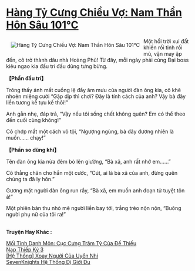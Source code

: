 <a href="https://utruyen.com/truyen/hang-ty-cung-chieu-vo-nam-than-hon-sau-101/17398/" title="Hàng Tỷ Cưng Chiều Vợ: Nam Thần Hôn Sâu 101℃"><h1>Hàng Tỷ Cưng Chiều Vợ: Nam Thần Hôn Sâu 101℃</h1></a><div style="display:table"><img align="right" style="float: left; padding: 10px;" src="https://utruyen.com/images/story/200x260/hang-ty-cung-chieu-vo-nam-than-hon-sau-101.jpg" alt="Hàng Tỷ Cưng Chiều Vợ: Nam Thần Hôn Sâu 101℃">Một hồi trời xui đất khiến rối tinh rối mù, vận may ập đến, cô trở thành dâu nhà Hoàng Phủ! Từ đây, mỗi ngày phải cùng Đại boss kiêu ngao kia đấu trí đấu dũng tưng bừng.<p></p><b>【Phần đấu trí】<p></p></b><p></p>Trông thấy ánh mắt cuồng lệ đầy âm mưu của người đàn ông kia, cô khẽ nhoẻn miệng cười “Gặp dịp thì chơi? Đây là tính cách của anh? Vậy bà đây liền tương kế tựu kế thôi!”<p></p>Anh gằn nhẹ, đáp trả, “Vậy nếu tôi sống chết không quên? Em có thể theo đến cuối cùng không!”<p></p>Cô chớp mắt một cách vô tội, “Ngượng ngùng, bà đây đương nhiên là muốn…… chạy!”<p></p><b>【Phần so dũng khí】 <p></p></b><p></p>Tên đàn ông kia nửa đêm bò lên giường, “Bà xã, anh rất nhớ em……”<p></p>Cô thẳng chân cho hắn một cước, “Cút, ai là bà xã của anh, đừng quên chúng ta đã ly hôn.”<p></p>Gương mặt người đàn ông run rẩy, “Bà xã, em muốn anh đoạn tử tuyệt tôn à!”<p></p>Một phiên bản thu nhỏ mê người liền bay tới, trắng trẻo nộn nộn, “Buông người phụ nữ của tôi ra!”</div><p><br><b>Truyện Hay Khác :</b></p><a href="https://utruyen.com/truyen/moi-tinh-danh-mon-cuc-cung-tram-ty-cua-de-thieu/17394/" alt="Mối Tình Danh Môn: Cục Cưng Trăm Tỷ Của Đế Thiếu">Mối Tình Danh Môn: Cục Cưng Trăm Tỷ Của Đế Thiếu</a><br/><a href="https://github.com/quanluxury/ngontinhhot/tree/master/truyenhay/21677/" alt="Nạp Thiếp Ký 3">Nạp Thiếp Ký 3</a><br/><a href="https://www.flickr.com/photos/184340401@N07/48819201927/" alt="[Hệ Thống] Xoay Người Của Uyển Nhi">[Hệ Thống] Xoay Người Của Uyển Nhi</a><br/><a href="https://github.com/quanluxury/ngontinhhot/tree/master/truyenhay/17312/" alt="SevenKnights Hệ Thống Dị Giới Du">SevenKnights Hệ Thống Dị Giới Du</a><br/>